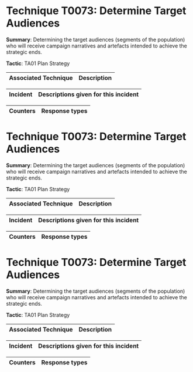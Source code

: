 # Technique T0073: Determine Target Audiences

**Summary**: Determining the target audiences (segments of the population) who will receive campaign narratives and artefacts intended to achieve the strategic ends.

**Tactic**: TA01 Plan Strategy 


| Associated Technique | Description |
| --------- | ------------------------- |



| Incident | Descriptions given for this incident |
| -------- | -------------------- |



| Counters | Response types |
| -------- | -------------- |


# Technique T0073: Determine Target Audiences

**Summary**: Determining the target audiences (segments of the population) who will receive campaign narratives and artefacts intended to achieve the strategic ends.

**Tactic**: TA01 Plan Strategy 


| Associated Technique | Description |
| --------- | ------------------------- |



| Incident | Descriptions given for this incident |
| -------- | -------------------- |



| Counters | Response types |
| -------- | -------------- |


# Technique T0073: Determine Target Audiences

**Summary**: Determining the target audiences (segments of the population) who will receive campaign narratives and artefacts intended to achieve the strategic ends.

**Tactic**: TA01 Plan Strategy


| Associated Technique | Description |
| --------- | ------------------------- |



| Incident | Descriptions given for this incident |
| -------- | -------------------- |



| Counters | Response types |
| -------- | -------------- |


